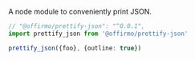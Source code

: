 A node module to conveniently print JSON.

```ts
// "@offirmo/prettify-json": "^0.0.1",
import prettify_json from '@offirmo/prettify-json'

prettify_json({foo}, {outline: true})
```
